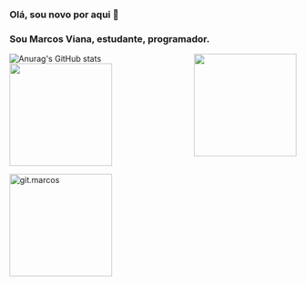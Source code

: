 ### Olá, sou novo por aqui 👋
### Sou Marcos Viana, estudante, programador.


![Anurag's GitHub stats](https://github-readme-stats.vercel.app/api?username=marcosvianaap&show_icons=true&theme=dark  ) 
<img height="180em" align="right" alt="" src="https://discord.com/channels/@me/1076147446901641227/1076182302012477480">
<img height="180em" alt="" src="https://github-readme-stats.vercel.app/api/top-langs/?username=marcosvianaap&layout=compact&lang_count=16&theme=dark">

<div>
  <img height="180em" align="rigth" alt="git.marcos" src="https://media.discordapp.net/attachments/1100249036541403148/1100249492084772974/marcos.gif?width=369&height=369">
 </div>
